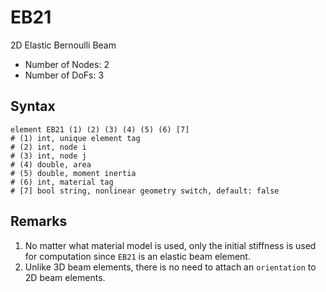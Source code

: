 # EB21

2D Elastic Bernoulli Beam

* Number of Nodes: 2
* Number of DoFs: 3

## Syntax

```
element EB21 (1) (2) (3) (4) (5) (6) [7]
# (1) int, unique element tag
# (2) int, node i
# (3) int, node j
# (4) double, area
# (5) double, moment inertia
# (6) int, material tag
# [7] bool string, nonlinear geometry switch, default: false
```

## Remarks

1. No matter what material model is used, only the initial stiffness is used for computation since `EB21` is an elastic beam element.
2. Unlike 3D beam elements, there is no need to attach an `orientation` to 2D beam elements.

